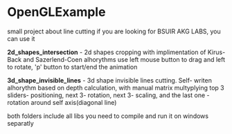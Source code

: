 # OpenGLExample
small project about line cutting
if you are looking for BSUIR AKG LABS, you can use it

__2d_shapes_intersection__ - 2d shapes cropping with implimentation of Kirus-Back and Sazerlend-Coen alhorythms use left mouse button to drag and left to rotate, 'p' button to start/end the animation


__3d_shape_invisible_lines__ - 3d shape invisible lines cutting. Self- writen alhorythm based on depth calculation, with manual matrix multyplying top 3 sliders- positioning, next 3- rotation, next 3- scaling, and the last one - rotation around self axis(diagonal line)

both folders include all libs you need to compile and run it on windows separatly
